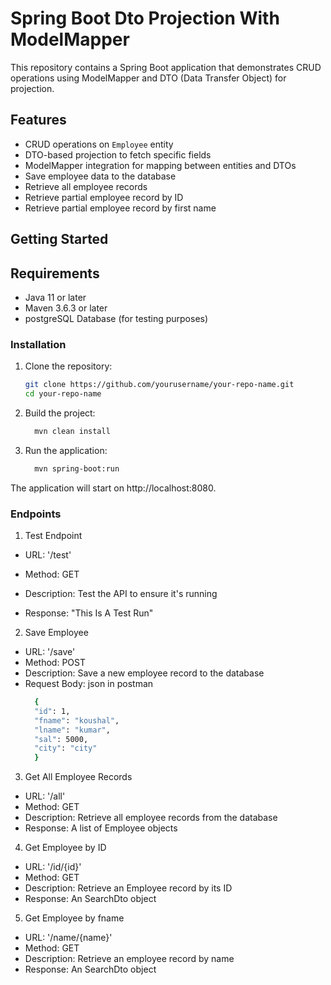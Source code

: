 # Spring Boot Dto Projection With ModelMapper

This repository contains a Spring Boot application that demonstrates CRUD operations using ModelMapper and DTO (Data Transfer Object) for projection.

## Features

- CRUD operations on `Employee` entity
- DTO-based projection to fetch specific fields
- ModelMapper integration for mapping between entities and DTOs
- Save employee data to the database
- Retrieve all employee records
- Retrieve partial employee record by ID
- Retrieve partial employee record by first name


## Getting Started

## Requirements

- Java 11 or later
- Maven 3.6.3 or later
- postgreSQL Database (for testing purposes)



### Installation
1. Clone the repository:
   ```sh
   git clone https://github.com/yourusername/your-repo-name.git
   cd your-repo-name
2. Build the project:
   ```sh
     mvn clean install
3. Run the application:
   ```sh
     mvn spring-boot:run
The application will start on http://localhost:8080.

### Endpoints

1. Test Endpoint
- URL: '/test'

- Method: GET

- Description: Test the API to ensure it's running

- Response: "This Is A Test Run"

2. Save Employee
- URL: '/save'
- Method: POST
- Description: Save a new employee record to the database
- Request Body: json in postman
  ```sh
    {
    "id": 1,
    "fname": "koushal",
    "lname": "kumar",
    "sal": 5000,
    "city": "city"
    }

3. Get All Employee Records
- URL: '/all'
- Method: GET
- Description: Retrieve all employee records from the database
- Response: A list of Employee objects

  
4. Get Employee by ID
- URL: '/id/{id}'
- Method: GET
- Description: Retrieve an Employee record by its ID
- Response: An SearchDto object

5. Get Employee by fname
- URL: '/name/{name}'
- Method: GET
- Description: Retrieve an employee record by name
- Response: An SearchDto object

